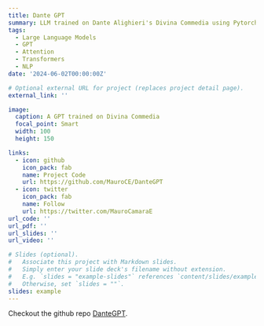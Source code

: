 ```yaml
---
title: Dante GPT
summary: LLM trained on Dante Alighieri's Divina Commedia using Pytorch.
tags:
  - Large Language Models
  - GPT
  - Attention
  - Transformers
  - NLP
date: '2024-06-02T00:00:00Z'

# Optional external URL for project (replaces project detail page).
external_link: ''

image:
  caption: A GPT trained on Divina Commedia
  focal_point: Smart
  width: 100
  height: 150

links:
  - icon: github
    icon_pack: fab
    name: Project Code
    url: https://github.com/MauroCE/DanteGPT
  - icon: twitter
    icon_pack: fab
    name: Follow
    url: https://twitter.com/MauroCamaraE
url_code: ''
url_pdf: ''
url_slides: ''
url_video: ''

# Slides (optional).
#   Associate this project with Markdown slides.
#   Simply enter your slide deck's filename without extension.
#   E.g. `slides = "example-slides"` references `content/slides/example-slides.md`.
#   Otherwise, set `slides = ""`.
slides: example
---
```

Checkout the github repo [DanteGPT](https://github.com/MauroCE/DanteGPT).

